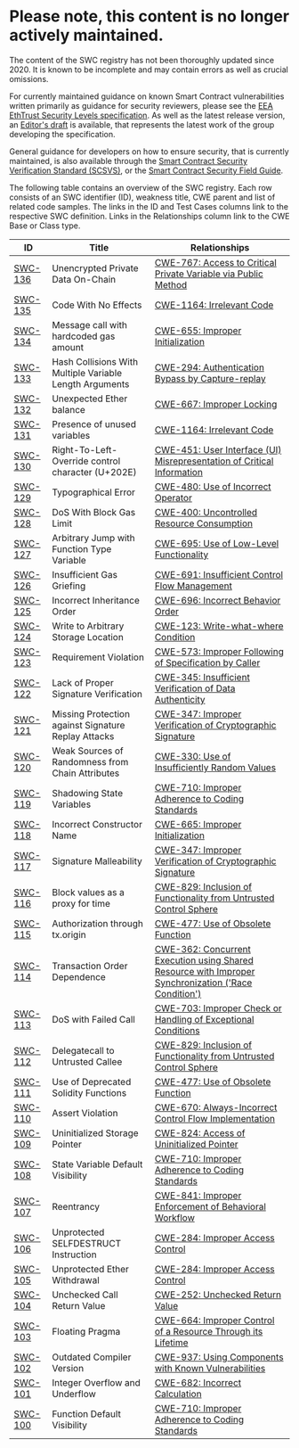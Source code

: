 # Please note, this content is no longer actively maintained.

The content of the SWC registry has not been thoroughly updated since 2020. It is known to be incomplete and may contain errors as well as crucial omissions.

For currently maintained guidance on known Smart Contract vulnerabilities written primarily as guidance for security reviewers, please see the
[EEA EthTrust Security Levels specification](https://entethalliance.org/specs/ethtrust-sl). As well as the latest release version, an
[Editor's draft](https://entethalliance.github.io/eta-registry/security-levels-spec.html) is available, 
that represents the latest work of the group developing the specification.

General guidance for developers on how to ensure security, that is currently maintained, is also available through the 
[Smart Contract Security Verification Standard (SCSVS)](https://github.com/ComposableSecurity/SCSVS), or
the [Smart Contract Security Field Guide](https://scsfg.io).

The following table contains an overview of the SWC registry. Each row consists of an SWC identifier (ID), weakness title, CWE parent and list of related code samples. The links in the ID and Test Cases columns link to the respective SWC definition. Links in the Relationships column link to the CWE Base or Class type.

| ID                           | Title                                                   | Relationships                                                                                                                                           |
| ---------------------------- | ------------------------------------------------------- | ------------------------------------------------------------------------------------------------------------------------------------------------------- |
| [SWC-136](./docs/SWC-136.md) | Unencrypted Private Data On-Chain                       | [CWE-767: Access to Critical Private Variable via Public Method](https://cwe.mitre.org/data/definitions/767.html)                                       |
| [SWC-135](./docs/SWC-135.md) | Code With No Effects                                    | [CWE-1164: Irrelevant Code](https://cwe.mitre.org/data/definitions/1164.html)                                                                           |
| [SWC-134](./docs/SWC-134.md) | Message call with hardcoded gas amount                  | [CWE-655: Improper Initialization](https://cwe.mitre.org/data/definitions/665.html)                                                                     |
| [SWC-133](./docs/SWC-133.md) | Hash Collisions With Multiple Variable Length Arguments | [CWE-294: Authentication Bypass by Capture-replay](https://cwe.mitre.org/data/definitions/294.html)                                                     |
| [SWC-132](./docs/SWC-132.md) | Unexpected Ether balance                                | [CWE-667: Improper Locking](https://cwe.mitre.org/data/definitions/667.html)                                                                            |
| [SWC-131](./docs/SWC-131.md) | Presence of unused variables                            | [CWE-1164: Irrelevant Code](https://cwe.mitre.org/data/definitions/1164.html)                                                                           |
| [SWC-130](./docs/SWC-130.md) | Right-To-Left-Override control character (U+202E)       | [CWE-451: User Interface (UI) Misrepresentation of Critical Information](http://cwe.mitre.org/data/definitions/451.html)                                |
| [SWC-129](./docs/SWC-129.md) | Typographical Error                                     | [CWE-480: Use of Incorrect Operator](https://cwe.mitre.org/data/definitions/480.html)                                                                   |
| [SWC-128](./docs/SWC-128.md) | DoS With Block Gas Limit                                | [CWE-400: Uncontrolled Resource Consumption](https://cwe.mitre.org/data/definitions/400.html)                                                           |
| [SWC-127](./docs/SWC-127.md) | Arbitrary Jump with Function Type Variable              | [CWE-695: Use of Low-Level Functionality](https://cwe.mitre.org/data/definitions/695.html)                                                              |
| [SWC-126](./docs/SWC-126.md) | Insufficient Gas Griefing                               | [CWE-691: Insufficient Control Flow Management](https://cwe.mitre.org/data/definitions/691.html)                                                        |
| [SWC-125](./docs/SWC-125.md) | Incorrect Inheritance Order                             | [CWE-696: Incorrect Behavior Order](https://cwe.mitre.org/data/definitions/696.html)                                                                    |
| [SWC-124](./docs/SWC-124.md) | Write to Arbitrary Storage Location                     | [CWE-123: Write-what-where Condition](https://cwe.mitre.org/data/definitions/123.html)                                                                  |
| [SWC-123](./docs/SWC-123.md) | Requirement Violation                                   | [CWE-573: Improper Following of Specification by Caller](https://cwe.mitre.org/data/definitions/573.html)                                               |
| [SWC-122](./docs/SWC-122.md) | Lack of Proper Signature Verification                   | [CWE-345: Insufficient Verification of Data Authenticity](https://cwe.mitre.org/data/definitions/345.html)                                              |
| [SWC-121](./docs/SWC-121.md) | Missing Protection against Signature Replay Attacks     | [CWE-347: Improper Verification of Cryptographic Signature](https://cwe.mitre.org/data/definitions/347.html)                                            |
| [SWC-120](./docs/SWC-120.md) | Weak Sources of Randomness from Chain Attributes        | [CWE-330: Use of Insufficiently Random Values](https://cwe.mitre.org/data/definitions/330.html)                                                         |
| [SWC-119](./docs/SWC-119.md) | Shadowing State Variables                               | [CWE-710: Improper Adherence to Coding Standards](http://cwe.mitre.org/data/definitions/710.html)                                                       |
| [SWC-118](./docs/SWC-118.md) | Incorrect Constructor Name                              | [CWE-665: Improper Initialization](http://cwe.mitre.org/data/definitions/665.html)                                                                      |
| [SWC-117](./docs/SWC-117.md) | Signature Malleability                                  | [CWE-347: Improper Verification of Cryptographic Signature](https://cwe.mitre.org/data/definitions/347.html)                                            |
| [SWC-116](./docs/SWC-116.md) | Block values as a proxy for time                        | [CWE-829: Inclusion of Functionality from Untrusted Control Sphere](https://cwe.mitre.org/data/definitions/829.html)                                    |
| [SWC-115](./docs/SWC-115.md) | Authorization through tx.origin                         | [CWE-477: Use of Obsolete Function](https://cwe.mitre.org/data/definitions/477.html)                                                                    |
| [SWC-114](./docs/SWC-114.md) | Transaction Order Dependence                            | [CWE-362: Concurrent Execution using Shared Resource with Improper Synchronization ('Race Condition')](https://cwe.mitre.org/data/definitions/362.html) |
| [SWC-113](./docs/SWC-113.md) | DoS with Failed Call                                    | [CWE-703: Improper Check or Handling of Exceptional Conditions](https://cwe.mitre.org/data/definitions/703.html)                                        |
| [SWC-112](./docs/SWC-112.md) | Delegatecall to Untrusted Callee                        | [CWE-829: Inclusion of Functionality from Untrusted Control Sphere](https://cwe.mitre.org/data/definitions/829.html)                                    |
| [SWC-111](./docs/SWC-111.md) | Use of Deprecated Solidity Functions                    | [CWE-477: Use of Obsolete Function](https://cwe.mitre.org/data/definitions/477.html)                                                                    |
| [SWC-110](./docs/SWC-110.md) | Assert Violation                                        | [CWE-670: Always-Incorrect Control Flow Implementation](https://cwe.mitre.org/data/definitions/670.html)                                                |
| [SWC-109](./docs/SWC-109.md) | Uninitialized Storage Pointer                           | [CWE-824: Access of Uninitialized Pointer](https://cwe.mitre.org/data/definitions/824.html)                                                             |
| [SWC-108](./docs/SWC-108.md) | State Variable Default Visibility                       | [CWE-710: Improper Adherence to Coding Standards](https://cwe.mitre.org/data/definitions/710.html)                                                      |
| [SWC-107](./docs/SWC-107.md) | Reentrancy                                              | [CWE-841: Improper Enforcement of Behavioral Workflow](https://cwe.mitre.org/data/definitions/841.html)                                                 |
| [SWC-106](./docs/SWC-106.md) | Unprotected SELFDESTRUCT Instruction                    | [CWE-284: Improper Access Control](https://cwe.mitre.org/data/definitions/284.html)                                                                     |
| [SWC-105](./docs/SWC-105.md) | Unprotected Ether Withdrawal                            | [CWE-284: Improper Access Control](https://cwe.mitre.org/data/definitions/284.html)                                                                     |
| [SWC-104](./docs/SWC-104.md) | Unchecked Call Return Value                             | [CWE-252: Unchecked Return Value](https://cwe.mitre.org/data/definitions/252.html)                                                                      |
| [SWC-103](./docs/SWC-103.md) | Floating Pragma                                         | [CWE-664: Improper Control of a Resource Through its Lifetime](https://cwe.mitre.org/data/definitions/664.html)                                         |
| [SWC-102](./docs/SWC-102.md) | Outdated Compiler Version                               | [CWE-937: Using Components with Known Vulnerabilities](http://cwe.mitre.org/data/definitions/937.html)                                                  |
| [SWC-101](./docs/SWC-101.md) | Integer Overflow and Underflow                          | [CWE-682: Incorrect Calculation](https://cwe.mitre.org/data/definitions/682.html)                                                                       |
| [SWC-100](./docs/SWC-100.md) | Function Default Visibility                             | [CWE-710: Improper Adherence to Coding Standards](https://cwe.mitre.org/data/definitions/710.html)                                                      |
